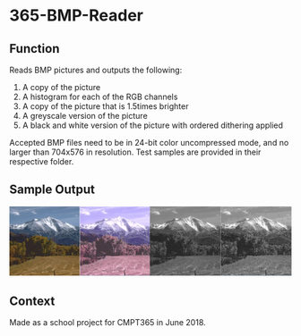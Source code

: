 # 365-BMP-Reader
## Function
Reads BMP pictures and outputs the following:
1. A copy of the picture
2. A histogram for each of the RGB channels
3. A copy of the picture that is 1.5times brighter
4. A greyscale version of the picture
5. A black and white version of the picture with ordered dithering applied

Accepted BMP files need to be in 24-bit color uncompressed mode, and no larger than 704x576 in resolution.
Test samples are provided in their respective folder.

## Sample Output
![Sample Output](https://github.com/EricSHuang/365-BMP-Reader/blob/master/sample%20outputs.PNG)

## Context
Made as a school project for CMPT365 in June 2018.

